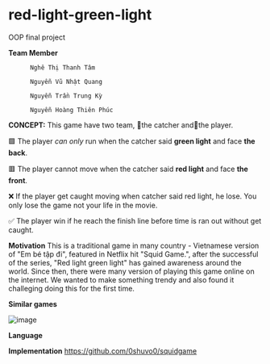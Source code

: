 # red-light-green-light
OOP final project

**Team Member**

          Nghê Thị Thanh Tâm

          Nguyễn Vũ Nhật Quang

          Nguyễn Trần Trung Kỳ

          Nguyễn Hoàng Thiên Phúc

**CONCEPT:**
This game have two team, 👧the catcher and🏃the player.

🟩 The player _can only_ run when the catcher said **green light** and face **the back**.

🟥 The player cannot move when the catcher said **red light** and face **the front**. 

❌ If the player get caught moving when catcher said red light, he lose. You only lose the game not your life in the movie.

✅ The player win if he reach the finish line before time is ran out without get caught.

**Motivation**
This is a traditional game in many country - Vietnamese version of "Em bé tập đi", featured in Netflix hit "Squid Game.", after the successful of the series, "Red light green light" has gained awareness around the world. Since then, there were many version of playing this game online on the internet. We wanted to make something trendy and also found it challeging doing this for the first time.

**Similar games**

![image](https://user-images.githubusercontent.com/91868406/164357756-f3965c2a-67e1-45fc-9da8-9d287902ee67.png)



**Language**

**Implementation**
  https://github.com/0shuvo0/squidgame
